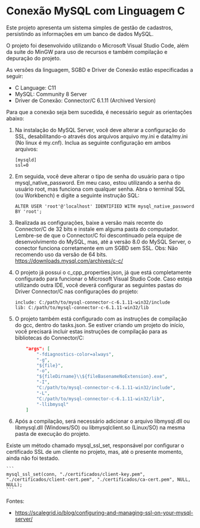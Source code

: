 # Conexão MySQL com Linguagem C

Este projeto apresenta um sistema simples de gestão de cadastros, persistindo as informações em um banco de dados MySQL.

O projeto foi desenvolvido utilizando o Microsoft Visual Studio Code, além da suite do MinGW para uso de recursos e também compilação e depuração do projeto.

As versões da linguagem, SGBD e Driver de Conexão estão especificadas a seguir:
 * C Language: C11
 * MySQL: Community 8 Server
 * Driver de Conexão: Connector/C 6.1.11 (Archived Version)

Para que a conexão seja bem sucedida, é necessário seguir as orientações abaixo:

1. Na instalação do MySQL Server, você deve alterar a configuração do SSL, desabilitando-o através dos arquivos arquivo my.ini e data/my.ini (No linux é my.cnf). Inclua as seguinte configuração em ambos arquivos:
    ```
    [mysqld]
    ssl=0
    ```

2. Em seguida, você deve alterar o tipo de senha do usuário para o tipo mysql_native_password. Em meu caso, estou utilizando a senha do usuário root, mas funciona com qualquer senha. Abra o terminal SQL (ou Workbench) e digite a seguinte instrução SQL:
    ```
    ALTER USER 'root'@'localhost' IDENTIFIED WITH mysql_native_password BY 'root';
    ```

3. Realizada as configurações, baixe a versão mais recente do Connector/C de 32 bits e instale em alguma pasta do computador. Lembre-se de que o Connector/C foi descontinuado pela equipe de desenvolvimento do MySQL, mas, até a versão 8.0 do MySQL Server, o conector funciona corretamente em um SGBD sem SSL. Obs: Não recomendo uso da versão de 64 bits.
https://downloads.mysql.com/archives/c-c/

4. O projeto já possui o c_cpp_properties.json, já que está completamente configurado para funcionar o Microsoft Visual Studio Code. Caso esteja utilizando outra IDE, você deverá configurar as seguintes pastas do Driver Connector/C nas configurações do projeto:
    ```
    include: C:/path/to/mysql-connector-c-6.1.11-win32/include
    lib: C:/path/to/mysql-connector-c-6.1.11-win32/lib
    ```

5. O projeto também está configurado com as instruções de compilação do gcc, dentro do tasks.json. Se estiver criando um projeto do início, você precisará incluir estas instruções de compilação para as bibliotecas do Connector/C:

    ````json
        "args": [
            "-fdiagnostics-color=always",
            "-g",
            "${file}",
            "-o",
            "${fileDirname}\\${fileBasenameNoExtension}.exe",
            "-I",
            "C:/path/to/mysql-connector-c-6.1.11-win32/include",
            "-L",
            "C:/path/to/mysql-connector-c-6.1.11-win32/lib",
            "-llibmysql"
        ]
    ````

6. Após a compilação, será necessário adicionar o arquivo libmysql.dll ou libmysql.dll (Windows/SO) ou libmysqlclient.so (Linux/SO) na mesma pasta de execução do projeto.


Existe um método chamado mysql_ssl_set, responsável por configurar o certificado SSL de um cliente no projeto, mas, até o presente momento, ainda não foi testado.

    ```
    mysql_ssl_set(conn, "./certificados/client-key.pem", "./certificados/client-cert.pem", "./certificados/ca-cert.pem", NULL, NULL);
    ```

Fontes:
* https://scalegrid.io/blog/configuring-and-managing-ssl-on-your-mysql-server/